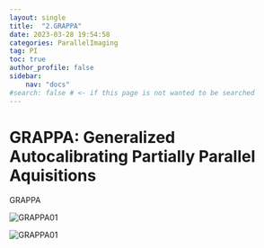 ```yaml
---
layout: single
title:  "2.GRAPPA"
date: 2023-03-28 19:54:58
categories: ParallelImaging
tag: PI
toc: true
author_profile: false
sidebar:
    nav: "docs"
#search: false # <- if this page is not wanted to be searched
---
```


# GRAPPA: Generalized Autocalibrating Partially Parallel Aquisitions

GRAPPA 

![GRAPPA01]({{site.url}}\images\2023-03-29-GRAPPA\GRAPPA01.png)

![GRAPPA01]({{site.url}}\images\2023-03-29-GRAPPA\GRAPPA02.jpg)
